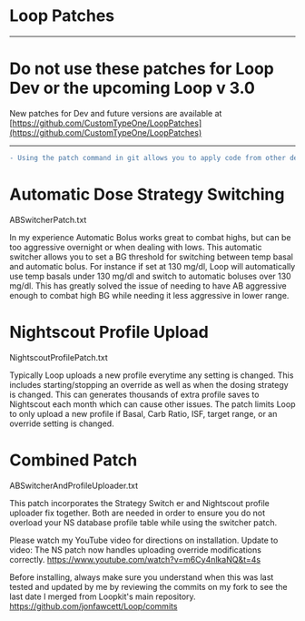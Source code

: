 # Loop Patches

***

# Do not use these patches for Loop Dev or the upcoming Loop v 3.0

New patches for Dev and future versions are available at [https://github.com/CustomTypeOne/LoopPatches](https://github.com/CustomTypeOne/LoopPatches)

***

```diff
- Using the patch command in git allows you to apply code from other developers, pull requests, or even saved customizations you regularly make. If you are applying code from other developers, please ensure that you look through the code and understand what the code changes are before incorporating it. It is your responsibility to understand and implement your Loop system and you do this at your own risk. As of 2022, I am no longer maintaining this current patch due to work on the upcoming Loop 3.0. I expect this will continue to work for Loop 2.x but it is your responsibility to test it before use.
```

# Automatic Dose Strategy Switching
ABSwitcherPatch.txt

In my experience Automatic Bolus works great to combat highs, but can be too aggressive overnight or when dealing with lows. This automatic switcher allows you to set a BG threshold for switching between temp basal and automatic bolus. For instance if set at 130 mg/dl, Loop will automatically use temp basals under 130 mg/dl and switch to automatic boluses over 130 mg/dl. This has greatly solved the issue of needing to have AB aggressive enough to combat high BG while needing it less aggressive in lower range.

# Nightscout Profile Upload
NightscoutProfilePatch.txt

Typically Loop uploads a new profile everytime any setting is changed. This includes starting/stopping an override as well as when the dosing strategy is changed. This can generates thousands of extra profile saves to Nightscout each month which can cause other issues. The patch limits Loop to only upload a new profile if Basal, Carb Ratio, ISF, target range, or an override setting is changed.


# Combined Patch
ABSwitcherAndProfileUploader.txt

This patch incorporates the Strategy Switch er and Nightscout profile uploader fix together. Both are needed in order to ensure you do not overload your NS database profile table while using the switcher patch.

Please watch my YouTube video for directions on installation. Update to video: The NS patch now handles uploading override modifications correctly.
https://www.youtube.com/watch?v=m6Cy4nlkaNQ&t=4s

Before installing, always make sure you understand when this was last tested and updated by me by reviewing the commits on my fork to see the last date I merged from Loopkit's main repository.
https://github.com/jonfawcett/Loop/commits

